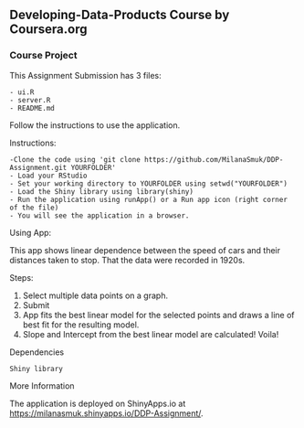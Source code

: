 ## Developing-Data-Products Course by Coursera.org

### Course Project


This Assignment Submission has 3 files:

    - ui.R
    - server.R
    - README.md

Follow the instructions to use the application.

Instructions:

    -Clone the code using 'git clone https://github.com/MilanaSmuk/DDP-Assignment.git YOURFOLDER'
    - Load your RStudio
    - Set your working directory to YOURFOLDER using setwd("YOURFOLDER")
    - Load the Shiny library using library(shiny)
    - Run the application using runApp() or a Run app icon (right corner of the file)
    - You will see the application in a browser. 
    
Using App:

This app shows linear dependence between the speed of cars and their distances taken to stop.
That the data were recorded in 1920s.


Steps:


1. Select multiple data points on a graph.
2. Submit
3. App fits the best linear model for the selected points and draws a line of best fit for the resulting model.
4. Slope and Intercept from the best linear model are calculated! Voila! 
    

Dependencies

    Shiny library

More Information

The application is deployed on ShinyApps.io at https://milanasmuk.shinyapps.io/DDP-Assignment/.
